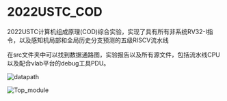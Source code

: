 # 2022USTC_COD
2022USTC计算机组成原理(COD)综合实验，实现了具有所有非系统RV32-I指令，以及感知机局部和全局历史分支预测的五级RISCV流水线

在src文件夹中可以找到数据通路图，实验报告以及所有源文件，包括流水线CPU以及配合vlab平台的debug工具PDU。



![datapath](F:\电子答辩\cod\2022USTC_COD\figs\datapath.png)



![Top_module](F:\电子答辩\cod\2022USTC_COD\figs\Top_module.png)

